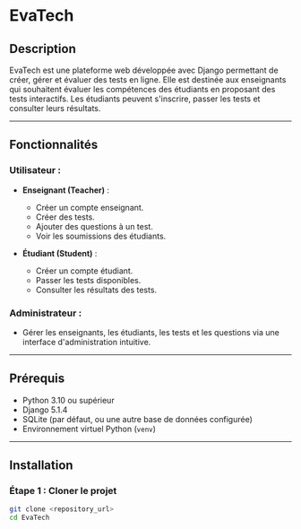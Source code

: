 # EvaTech

## Description
EvaTech est une plateforme web développée avec Django permettant de créer, gérer et évaluer des tests en ligne. Elle est destinée aux enseignants qui souhaitent évaluer les compétences des étudiants en proposant des tests interactifs. Les étudiants peuvent s'inscrire, passer les tests et consulter leurs résultats.

---

## Fonctionnalités
### Utilisateur :
- **Enseignant (Teacher)** :
  - Créer un compte enseignant.
  - Créer des tests.
  - Ajouter des questions à un test.
  - Voir les soumissions des étudiants.

- **Étudiant (Student)** :
  - Créer un compte étudiant.
  - Passer les tests disponibles.
  - Consulter les résultats des tests.

### Administrateur :
- Gérer les enseignants, les étudiants, les tests et les questions via une interface d'administration intuitive.

---

## Prérequis
- Python 3.10 ou supérieur
- Django 5.1.4
- SQLite (par défaut, ou une autre base de données configurée)
- Environnement virtuel Python (`venv`)

---

## Installation

### Étape 1 : Cloner le projet
```bash
git clone <repository_url>
cd EvaTech
